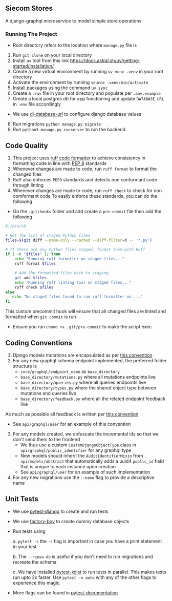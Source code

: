 ## Siecom Stores
A django-graphql microservice to model simple store operations
### Running The Project 
* Root directory refers to the location where `manage.py` file is

1. Run `git clone` on your local directory
2. Install `uv` tool from this link https://docs.astral.sh/uv/getting-started/installation/
3. Create a new virtual environment by running `uv venv .venv` in your root directory
4. Activate the environment by running `source .venv/bin/activate`
5. Install packages using the command `uv sync`
6. Create a `.env` file in your root directory and populate per `.env.example`
7. Create a local postgres db for app functioning and update `DATABASE_URL` in `.env` file accordingly
  * We use [dj-database-url](https://pypi.org/project/dj-database-url/) to configure django database values
8. Run migrations `python manage.py migrate`
9. Run `python3 manage.py runserver` to run the backend

## Code Quality
1. This project uses [ruff code formatter](https://docs.astral.sh/ruff/formatter/) to achieve consistency in formatting code in line with [PEP 8](https://peps.python.org/pep-0008/) standards
2. Whenever changes are made to code, run `ruff format` to format the changed files
3. Ruff also enforces `PEP8` standards and detects non conformant code through linting
4. Whenever changes are made to code, run `ruff check` to check for non comformant code
To easily enforce these standards, you can do the following 
* Go the `.git/hooks` folder and add create a `pre-commit` file then add the following
```bash 
#!/bin/sh

# Get the list of staged Python files
files=$(git diff --name-only --cached --diff-filter=d -- '*.py')

# If there are any Python files staged, format them with Ruff
if [ -n "$files" ]; then
    echo "Running ruff formatter on staged files..."
    ruff format $files

    # Add the formatted files back to staging
    git add $files
    echo "Running ruff linting tool on staged files..."
    ruff check $files
else
   echo "No staged files found to run ruff formatter on ..."
fi
```
This custom precommit hook will ensure that all changed files are linted and formatted when `git commit` is run
* Ensure you run `chmod +x .git/pre-commit` to make the script exec

## Coding Conventions
1. Django models mutations are encapsulated as per [this convention](https://github.com/octoenergy/public-conventions/blob/main/conventions/django.md#encapsulate-model-mutation)
2. For any new graphql schema endpoint implemented, the preferred folder structure is
   * `core/graphql/endpoint_name` as `base_directory`
   * `base_directory/mutations.py` where all mutations endpoints live
   * `base_directory/queries.py` where all queries endpoints live
   * `base_directory/types.py` where the shared object type between mutations and queries live
   * `base_directory/feedback.py` where all the related endpoint feedback live

As much as possible all feedback is written per [this convention](https://github.com/octoenergy/public-conventions/blob/main/conventions/django.md#flash-messages)
  
* See `api/graphql/user` for an example of this convention

3. For any models created, we obfuscate the incremental ids so that we don't send them to the frontend
   * We thus use a custom `CustomDjangoObjectType` class in `api/graphql/public_identifier` for any graphql type
   * New models should inherit the `AuditIdentifierMixin` from `api/models/abstract` that automatically adds a uuid4 `public_id` field that is unique to each instance upon creation
   * See `api/graphql/user` for an example of such implementation
4. For any new migrations use the `--name` flag to provide a descriptive name 

## Unit Tests
* We use [pytest-django](https://pytest-django.readthedocs.io/en/latest/) to create and run tests
* We use [factory-boy](https://factoryboy.readthedocs.io/en/stable/) to create dummy database objects
* Run tests using 

  a. `pytest -s` the `-s` flag is important in case you have a print statement in your test

  b. The `--reuse-db` is useful if you don't need to run migrations and recreate the schema

  c. We have installed [pytest-xdist](https://pypi.org/project/pytest-xdist/) to run tests in parallel. This makes tests run upto 2x faster. Use `pytest -n auto` with any of the other flags to experience this magic.
* More flags can be found in [pytest-documentation](https://docs.pytest.org/en/stable/how-to/index.html)